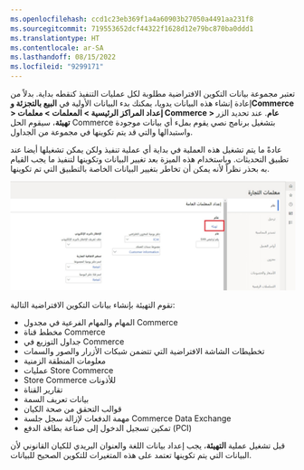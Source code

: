 ```yaml
---
ms.openlocfilehash: ccd1c23eb369f1a4a60903b27050a4491aa231f8
ms.sourcegitcommit: 719553652dcf44322f1628d12e79bc870ba0ddd1
ms.translationtype: HT
ms.contentlocale: ar-SA
ms.lasthandoff: 08/15/2022
ms.locfileid: "9299171"
---
```

تعتبر مجموعة بيانات التكوين الافتراضية مطلوبة لكل عمليات التنفيذ كنقطه بداية. بدلاً من إعادة إنشاء هذه البيانات يدويا، يمكنك بدء البيانات الأولية في **البيع بالتجزئة وCommerce > إعداد المراكز الرئيسية > المعلمات > معلمات Commerce > عام**. عند تحديد الزر **تهيئة**، سيقوم الحل Commerce بتشغيل برنامج نصي يقوم بملء أي بيانات موجودة واستبدالها والتي قد يتم تكوينها في مجموعة من الجداول.  

عادةً ما يتم تشغيل هذه العملية في بداية أي عملية تنفيذ ولكن يمكن تشغيلها أيضا عند تطبيق التحديثات. وباستخدام هذه الميزة بعد تغيير البيانات وتكوينها لتنفيذ ما يجب القيام به بحذر نظراً لأنه يمكن أن تخاطر بتغيير البيانات الخاصة بالتطبيق التي تم تكوينها. 
 
 
[ ![لقطة شاشة لصفحة Dynamics 365 Commerce المعلمات.](../media/commerce-parameters-page-02-ss.jpg) ](../media/commerce-parameters-page-02-ss.jpg#lightbox)


تقوم التهيئة بإنشاء بيانات التكوين الافتراضية التالية:

-   المهام والمهام الفرعية في مجدول Commerce
-   مخطط قناة Commerce
-   جداول التوزيع في Commerce
-   تخطيطات الشاشة الافتراضية التي تتضمن شبكات الأزرار والصور والسمات
-   معلومات المنطقة الزمنية
-   عمليات Store Commerce
-   Store Commerce للأذونات
-   تقارير القناة
-   بيانات تعريف السمة
-   قوالب التحقق من صحة الكيان
-   مهمة الدفعات لإزالة سجل جلسة Commerce Data Exchange
-   تمكين تسجيل الدخول إلى صناعة بطاقة الدفع (PCI)

قبل تشغيل عملية **التهيئة**، يجب إعداد بيانات اللغة والعنوان البريدي للكيان القانوني لأن البيانات التي يتم تكوينها تعتمد على هذه المتغيرات للتكوين الصحيح للبيانات. 

